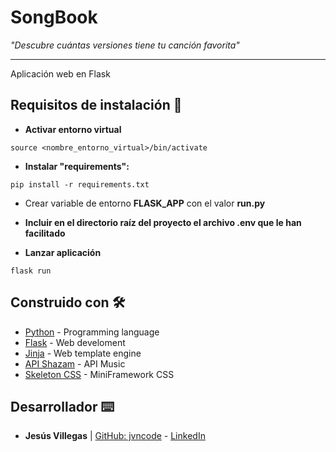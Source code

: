 # SongBook
*"Descubre cuántas versiones tiene tu canción favorita"*

---------------
Aplicación web en Flask


## Requisitos de instalación 🔧

* **Activar entorno virtual**
```
source <nombre_entorno_virtual>/bin/activate
```

* **Instalar "requirements":**
```
pip install -r requirements.txt
```

* Crear variable de entorno **FLASK_APP** con el valor **run.py**

* **Incluir en el directorio raíz del proyecto el archivo .env que le han facilitado**


* **Lanzar aplicación**
```
flask run
```

## Construido con 🛠️

* [Python](https://www.python.org/) - Programming language
* [Flask](https://flask.palletsprojects.com/en/1.1.x/) - Web develoment
* [Jinja](https://jinja.palletsprojects.com/en/2.11.x/) - Web template engine
* [API Shazam](https://rapidapi.com/blog/shazam-api-java-python-php-ruby-javascript-examples/) - API Music
* [Skeleton CSS](http://getskeleton.com/) - MiniFramework CSS

## Desarrollador ⌨️

* **Jesús Villegas** | [GitHub: jvncode](https://github.com/jvncode) - [LinkedIn](https://www.linkedin.com/in/jes%C3%BAs-villegas-609b71198/)